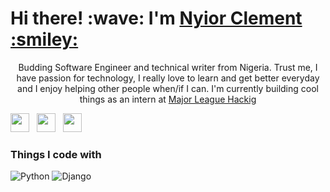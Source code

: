 <h1 align='left'> Hi there! :wave:  I'm <a href="https://nyior-clement.netlify.app"> Nyior Clement :smiley:</a></h1>

<p align='center'>
  Budding Software Engineer and technical writer from Nigeria. Trust me, I have passion for technology, I really love to learn and get better everyday
  and I enjoy helping other people when/if I can. I'm currently building cool things as an intern at <a href="https://mlh.io/"> Major League Hackig</a>
  
  
</p>

<p align='left'>
  <a href="https://dev.to/nyior"><img height="30" src=""></a>&nbsp;&nbsp;
  <a href="https://twitter.com/gmelodiecruz"><img height="30" src=""></a>&nbsp;&nbsp;
  <a href="https://www.linkedin.com/in/gabriel-de-melo-cruz/"><img height="30" src=""></a>
</p>

<h3>Things I code with</h3>
<p>
  <img alt="Python" src="https://img.shields.io/badge/-Python-blue?style=flat-square&logo=python&logoColor=white" />
  <img alt="Django" src="https://img.shields.io/badge/-Django-brightgreen?style=flat-square&logo=python&logoColor=white" />
</p>
